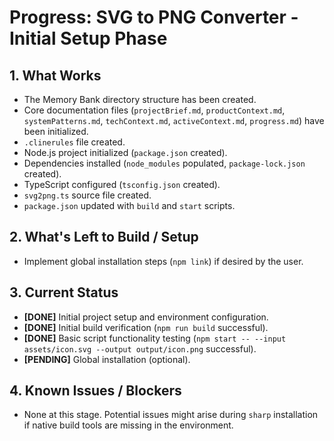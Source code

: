 # Progress: SVG to PNG Converter - Initial Setup Phase

## 1. What Works

- The Memory Bank directory structure has been created.
- Core documentation files (`projectBrief.md`, `productContext.md`, `systemPatterns.md`, `techContext.md`, `activeContext.md`, `progress.md`) have been initialized.
- `.clinerules` file created.
- Node.js project initialized (`package.json` created).
- Dependencies installed (`node_modules` populated, `package-lock.json` created).
- TypeScript configured (`tsconfig.json` created).
- `svg2png.ts` source file created.
- `package.json` updated with `build` and `start` scripts.

## 2. What's Left to Build / Setup

- Implement global installation steps (`npm link`) if desired by the user.

## 3. Current Status

- **[DONE]** Initial project setup and environment configuration.
- **[DONE]** Initial build verification (`npm run build` successful).
- **[DONE]** Basic script functionality testing (`npm start -- --input assets/icon.svg --output output/icon.png` successful).
- **[PENDING]** Global installation (optional).

## 4. Known Issues / Blockers

- None at this stage. Potential issues might arise during `sharp` installation if native build tools are missing in the environment.
